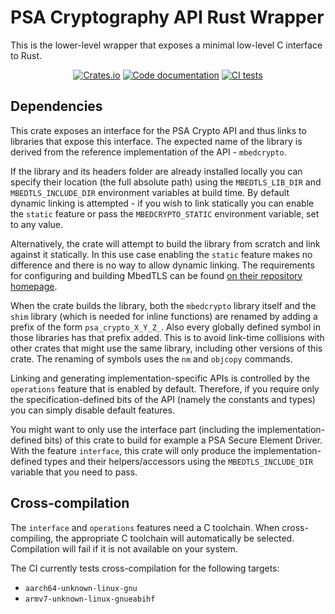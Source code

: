 # PSA Cryptography API Rust Wrapper

This is the lower-level wrapper that exposes a minimal low-level C
interface to Rust.

<p align="center">
  <a href="https://crates.io/crates/psa-crypto-sys"><img alt="Crates.io" src="https://img.shields.io/crates/v/psa-crypto-sys"></a>
  <a href="https://docs.rs/psa-crypto-sys"><img src="https://docs.rs/psa-crypto-sys/badge.svg" alt="Code documentation"/></a>
  <a href="https://github.com/parallaxsecond/rust-psa-crypto/actions?query=workflow%3A%22Continuous+Integration%22"><img src="https://github.com/parallaxsecond/rust-psa-crypto/workflows/Continuous%20Integration/badge.svg" alt="CI tests"/></a>
</p>

## Dependencies

This crate exposes an interface for the PSA Crypto API and thus
links to libraries that expose this interface. The expected name
of the library is derived from the reference implementation of the
API - `mbedcrypto`.

If the library and its headers folder are already installed locally you can
specify their location (the full absolute path) using the `MBEDTLS_LIB_DIR` and
`MBEDTLS_INCLUDE_DIR` environment variables at build time. By default dynamic
linking is attempted - if you wish to link statically you can enable the
`static` feature or pass the `MBEDCRYPTO_STATIC` environment variable, set to
any value.

Alternatively, the crate will attempt to build the library from scratch and
link against it statically. In this use case enabling the `static` feature
makes no difference and there is no way to allow dynamic linking. The
requirements for configuring and building MbedTLS can be found
[on their repository homepage](https://github.com/ARMmbed/mbedtls#tool-versions).

When the crate builds the library, both the `mbedcrypto` library
itself and the `shim` library (which is needed for inline functions)
are renamed by adding a prefix of the form `psa_crypto_X_Y_Z_`. Also
every globally defined symbol in those libraries has that prefix
added. This is to avoid link-time collisions with other crates that
might use the same library, including other versions of this crate.
The renaming of symbols uses the `nm` and `objcopy` commands.

Linking and generating implementation-specific APIs is controlled by the
`operations` feature that is enabled by default. Therefore, if you
require only the specification-defined bits of the API (namely the constants and types)
you can simply disable default features.

You might want to only use the interface part (including the
implementation-defined bits) of this crate to build for example a PSA Secure
Element Driver. With the feature `interface`, this crate will only produce the
implementation-defined types and their helpers/accessors using the
`MBEDTLS_INCLUDE_DIR` variable that you need to pass.

## Cross-compilation

The `interface` and `operations` features need a C toolchain. When cross-compiling, the
appropriate C toolchain will automatically be selected. Compilation will fail if it is
not available on your system.

The CI currently tests cross-compilation for the following targets:

- `aarch64-unknown-linux-gnu`
- `armv7-unknown-linux-gnueabihf`
